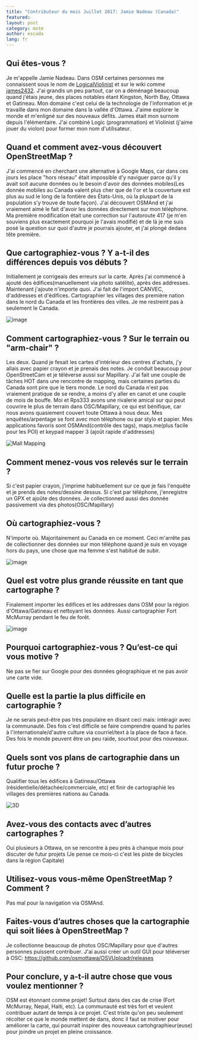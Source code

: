```yaml
---
title: "Contributeur du mois Juillet 2017: Jamie Nadeau (Canada)"
featured:
layout: post
category: motm
author: escada
lang: fr
---
```

## Qui êtes-vous ?

Je m'appelle Jamie Nadeau. Dans OSM certaines personnes me connaissent sous le nom de [LogicalViolinist](http://www.openstreetmap.org/user/LogicalViolinist) et sur le wiki comme [james2432](https://wiki.openstreetmap.org/wiki/User:James2432). J'ai grandis un peu partout, car on a déménagé beaucoup quand j'étais jeune, des places notables étant Kingston, North Bay, Ottawa et Gatineau. Mon domaine c'est celui de la technologie de l'information et je travaille dans mon domaine dans la vallée d'Ottawa. J'aime explorer le monde et m'enligné sur des nouveaux défits. James était mon surnom depuis l'élémentaire. J'ai combiné Logic (programmation) et Violinist (j'aime jouer du violon) pour former mon nom d'utilisateur.

## Quand et comment avez-vous découvert OpenStreetMap ?

 J'ai commencé en cherchant une alternative à Google Maps, car dans ces jours les place "hors réseau" était impossible d'y naviguer parce qu'il y avait soit aucune données ou le besoin d'avoir des données mobiles(Les donnée mobiles au Canada valent plus cher que de l'or et la couverture est plus au sud le long de la fontière des États-Unis, où la pluspart de la population s'y trouve de toute façon). J'ai découvert OSMAnd et j'ai vraiement aimé le fait d'avoir les données directement sur mon téléphone. Ma première modification était une correction sur l'autoroute 417 (je m'en souviens plus exactement pourquoi je l'avais modifié) et de là je me suis posé la question sur quoi d'autre je pourrais ajouter, et j'ai plongé dedans tête première.

## Que cartographiez-vous ? Y a-t-il des différences depuis vos débuts ?
 Initiallement je corrigeais des erreurs sur la carte. Après j'ai commencé à ajouté des édifices(manuellement via photo satélite), après des addresses. Maintenant j'ajoute n'importe quoi. J'ai fait de l'import CANVEC, d'addresses et d'édifices. Cartographier les villages des première nation dans le nord du Canada et les frontières des villes. Je me restreint pas à seulement le Canada.

![image](https://photos.smugmug.com/OSM/Screenshots/Mapper-in-the-Spotlight/Jamie-Nadeau/i-FzNvrTC/0/01e26752/XL/image%20%281%29-XL.png)


## Comment cartographiez-vous ? Sur le terrain ou "arm-chair" ?

Les deux. Quand je fesait les cartes d'intérieur des centres d'achats, j'y allais avec papier crayon et je prenais des notes. Je conduit beaucoup pour OpenStreetCam et je téléverse aussi sur Mapillary. J'ai fait une couple de tâches HOT dans une rencontre de mapping, mais certaines parties du Canada sont pire que le tiers monde. Le nord du Canada n'est pas vraiement pratique de se rendre, a moins d'y aller en canot et une couple de mois de bouffe. Moi et Rps333 avons une rivalerie amical sur qui peut couvrire le plus de terrain dans OSC/Mapillary, ce qui est bénifique, car nous avons quasiement couvert toute Ottawa à nous deux. Mes enquêtes/arpentage se font avec mon téléphone ou par stylo et papier. Mes applications favoris sont OSMAnd(contrôle des tags), maps.me(plus facile pour les POI) et keypad mapper 3 (ajoût rapide d'addresses)

![Mall Mapping](https://photos.smugmug.com/OSM/Screenshots/Mapper-in-the-Spotlight/Jamie-Nadeau/i-Cs2TvxB/0/27c41ab4/X2/image%20%283%29-X2.png)

## Comment menez-vous vos relevés sur le terrain ?

 Si c'est papier crayon, j'imprime habituellement sur ce que je fais l'enquête et je prends des notes/dessine dessus. Si c'est par téléphone, j'enregistre un GPX et ajoûte des données. Je collectionned aussi des donnée passivement via des photos(OSC/Mapillary)

## Où cartographiez-vous ?
 N'importe où. Majoritairement au Canada en ce moment. Ceci m'arrête pas de collectionner des données sur mon téléphone quand je suis en voyage hors du pays, une chose que ma femme s'est habitué de subir.

![image](https://photos.smugmug.com/OSM/Screenshots/Mapper-in-the-Spotlight/Jamie-Nadeau/i-vqB5Hwc/0/0eebce0a/L/image%20%282%29-L.png
)
## Quel est votre plus grande réussite en tant que cartographe ?
 Finalement importer les édifices et les addresses dans OSM pour la région d'Ottawa/Gatineau et nettoyant les données. Aussi cartographier Fort McMurray pendant le feu de forêt.

 ![image](https://photos.smugmug.com/OSM/Screenshots/Mapper-in-the-Spotlight/Jamie-Nadeau/i-R2j3pPW/0/cd11d987/L/image%20%284%29-L.png)

## Pourquoi cartographiez-vous ? Qu’est-ce qui vous motive ?
 Ne pas se fier sur Google pour des données géographique et ne pas avoir une carte vide.

## Quelle est la partie la plus difficile en cartographie ?
 Je ne serais peut-être pas très populaire en disant ceci mais: intéragir avec la communauté. Des fois c'est difficile se faire comprendre quand tu parles à l'internationale/d'autre culture via courriel/text à la place de face à face. Des fois le monde peuvent être un peu raide, sourtout pour des nouveaux.

## Quels sont vos plans de cartographie dans un futur proche ?
 Qualifier tous les édifices à Gatineau/Ottawa (résidentielle/détachée/commerciale, etc) et finir de cartographié les villages des premières nations au Canada.

 ![3D](https://photos.smugmug.com/OSM/Screenshots/Mapper-in-the-Spotlight/Jamie-Nadeau/i-648Cdfq/0/fffcedcf/X2/image%20%285%29-X2.png)

## Avez-vous des contacts avec d’autres cartographes ?
 Oui plusieurs à Ottawa, on se rencontre à peu près à chanque mois pour discuter de futur projets (Je pense ce mois-ci c'est les piste de bicycles dans la région Capitale)

## Utilisez-vous vous-même OpenStreetMap ? Comment ?
 Pas mal pour la navigation via OSMAnd.

## Faites-vous d’autres choses que la cartographie qui soit liées à OpenStreetMap ?
 Je collectionne beaucoup de photos OSC/Mapillary pour que d'autres personnes puissent contribuer. J'ai aussi créer un outil GUI pour téléverser à OSC: https://github.com/osmottawa/OSVUploadr/releases

## Pour conclure, y a-t-il autre chose que vous voulez mentionner ?
 OSM est étonnant comme projet! Surtout dans des cas de crise (Fort McMurray, Nepal, Haiti, etc). La communauté est très fort et veulent contribuer autant de temps à ce projet. C'est triste qu'on peu seulement récolter ce que le monde mettent de dans, donc il faut se motiver pour améliorer la carte, qui pourrait inspirer des nouveaux cartohgraphieur(euse) pour joindre un projet en pleine croissance.
